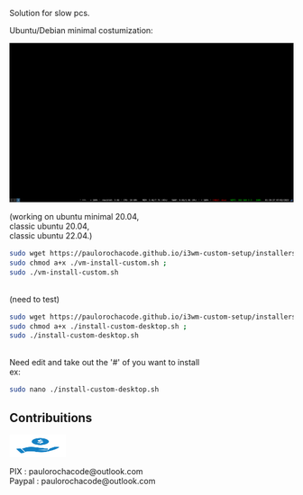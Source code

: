 Solution for slow pcs.</br>

Ubuntu/Debian minimal costumization: </br>

<img src="https://github.com/paulorochacode/i3wm-custom-setup/blob/main/images/costumization.png?raw=true">

<!--(need to test)</br></br>
-->
(working on ubuntu minimal 20.04,</br> 
            classic ubuntu 20.04,</br>
            classic ubuntu 22.04.)</br>
```bash
sudo wget https://paulorochacode.github.io/i3wm-custom-setup/installers/vm-install-custom.sh ;
sudo chmod a+x ./vm-install-custom.sh ;
sudo ./vm-install-custom.sh
```
</br>
(need to test)</br>

```bash
sudo wget https://paulorochacode.github.io/i3wm-custom-setup/installers/install-custom-desktop.sh ;
sudo chmod a+x ./install-custom-desktop.sh ;
sudo ./install-custom-desktop.sh
```
</br>
Need edit and take out the '#' of you want to install
</br>ex: 

```bash
sudo nano ./install-custom-desktop.sh
```

 <div>
  <h2>Contribuitions</br></h2>
    <img align="center" alt="Postman" height="40" width="100" src="https://github.com/paulorochacode/readme-files/blob/main/contribution-blue.png?raw=true"></br></br>
    <a> PIX    : paulorochacode@outlook.com <a/></br>
    <a> Paypal : paulorochacode@outlook.com <a/></br>
  </div>
<!--
to do</br>
1-intruduce compiled kernels</br>
2-test vm version</br>
3-improve sec rules</br>
4-improve commands to resize and move the windows </br>
5-to fix bookmarks application </br>
6-homyzsh-autosuggestions</br>
7-alias</br>
-->
